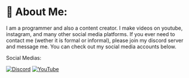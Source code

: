 # 💫 About Me:
I am a programmer and also a content creator. I make videos on youtube, instagram, and many other social media platforms. If you ever need to contact me (wether it is formal or informal), please join my discord server and message me. You can check out my social media accounts below.


Social Medias:


[![Discord](https://img.shields.io/badge/Discord-%237289DA.svg?logo=discord&logoColor=white)](https://discord.gg/TZ9rwGXJGA) [![YouTube](https://img.shields.io/badge/YouTube-%23FF0000.svg?logo=YouTube&logoColor=white)](https://youtube.com/@Invelord) 
